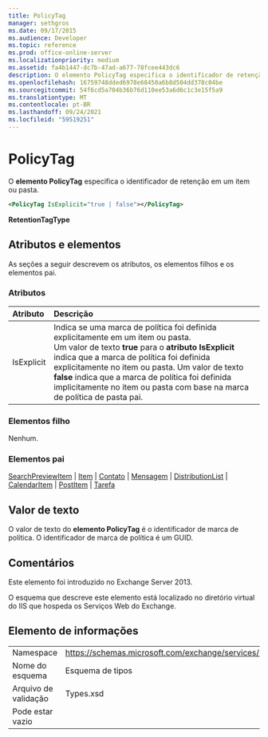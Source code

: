 ```yaml
---
title: PolicyTag
manager: sethgros
ms.date: 09/17/2015
ms.audience: Developer
ms.topic: reference
ms.prod: office-online-server
ms.localizationpriority: medium
ms.assetid: fa4b1447-dc7b-47ad-a677-78fcee443dc6
description: O elemento PolicyTag especifica o identificador de retenção em um item ou pasta.
ms.openlocfilehash: 16759748dded6978e68450a6b8d504dd378c04be
ms.sourcegitcommit: 54f6cd5a704b36b76d110ee53a6d6c1c3e15f5a9
ms.translationtype: MT
ms.contentlocale: pt-BR
ms.lasthandoff: 09/24/2021
ms.locfileid: "59519251"
---
```

# <a name="policytag"></a>PolicyTag

O **elemento PolicyTag** especifica o identificador de retenção em um item ou pasta. 
  
```xml
<PolicyTag IsExplicit="true | false"></PolicyTag>
```

 **RetentionTagType**
## <a name="attributes-and-elements"></a>Atributos e elementos

As seções a seguir descrevem os atributos, os elementos filhos e os elementos pai.
  
### <a name="attributes"></a>Atributos

|**Atributo**|**Descrição**|
|:-----|:-----|
|IsExplicit  <br/> |Indica se uma marca de política foi definida explicitamente em um item ou pasta.  <br/> Um valor de texto **true** para o **atributo IsExplicit** indica que a marca de política foi definida explicitamente no item ou pasta. Um valor de texto **false** indica que a marca de política foi definida implicitamente no item ou pasta com base na marca de política de pasta pai.  <br/> |
   
### <a name="child-elements"></a>Elementos filho

Nenhum.
  
### <a name="parent-elements"></a>Elementos pai

[SearchPreviewItem](searchpreviewitem.md)  |  [Item](item.md)  |  [Contato](contact.md)  |  [Mensagem](message-ex15websvcsotherref.md)  |  [DistributionList](distributionlist.md)  |  [CalendarItem](calendaritem.md)  |  [PostItem](postitem.md)  |  [Tarefa](task.md)
  
## <a name="text-value"></a>Valor de texto

O valor de texto do **elemento PolicyTag** é o identificador de marca de política. O identificador de marca de política é um GUID. 
  
## <a name="remarks"></a>Comentários

Este elemento foi introduzido no Exchange Server 2013.
  
O esquema que descreve este elemento está localizado no diretório virtual do IIS que hospeda os Serviços Web do Exchange.
  
## <a name="element-information"></a>Elemento de informações

|||
|:-----|:-----|
|Namespace  <br/> |https://schemas.microsoft.com/exchange/services/2006/types  <br/> |
|Nome do esquema  <br/> |Esquema de tipos  <br/> |
|Arquivo de validação  <br/> |Types.xsd  <br/> |
|Pode estar vazio  <br/> ||
   


